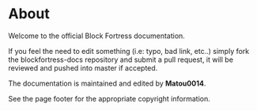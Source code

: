 # About
Welcome to the official Block Fortress documentation.

If you feel the need to edit something (i.e: typo, bad link, etc..) simply fork the blockfortress-docs repository and submit a pull request, it will be reviewed and pushed into master if accepted.

The documentation is maintained and edited by **Matou0014**.

See the page footer for the appropriate copyright information.

